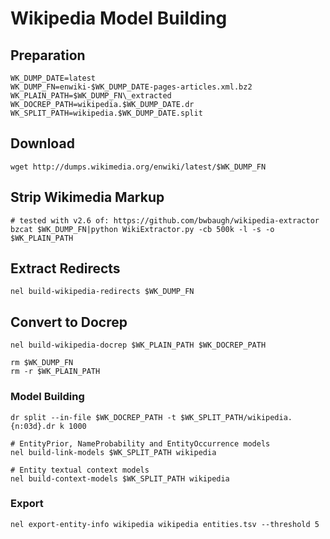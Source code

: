 # Wikipedia Model Building

## Preparation
```
WK_DUMP_DATE=latest
WK_DUMP_FN=enwiki-$WK_DUMP_DATE-pages-articles.xml.bz2
WK_PLAIN_PATH=$WK_DUMP_FN\_extracted
WK_DOCREP_PATH=wikipedia.$WK_DUMP_DATE.dr
WK_SPLIT_PATH=wikipedia.$WK_DUMP_DATE.split
```
## Download
```
wget http://dumps.wikimedia.org/enwiki/latest/$WK_DUMP_FN
```

## Strip Wikimedia Markup
```
# tested with v2.6 of: https://github.com/bwbaugh/wikipedia-extractor
bzcat $WK_DUMP_FN|python WikiExtractor.py -cb 500k -l -s -o $WK_PLAIN_PATH
```

## Extract Redirects
```
nel build-wikipedia-redirects $WK_DUMP_FN
```

## Convert to Docrep
```
nel build-wikipedia-docrep $WK_PLAIN_PATH $WK_DOCREP_PATH

rm $WK_DUMP_FN
rm -r $WK_PLAIN_PATH
```

### Model Building
```
dr split --in-file $WK_DOCREP_PATH -t $WK_SPLIT_PATH/wikipedia.{n:03d}.dr k 1000

# EntityPrior, NameProbability and EntityOccurrence models
nel build-link-models $WK_SPLIT_PATH wikipedia

# Entity textual context models
nel build-context-models $WK_SPLIT_PATH wikipedia
```

### Export
```
nel export-entity-info wikipedia wikipedia entities.tsv --threshold 5
```
